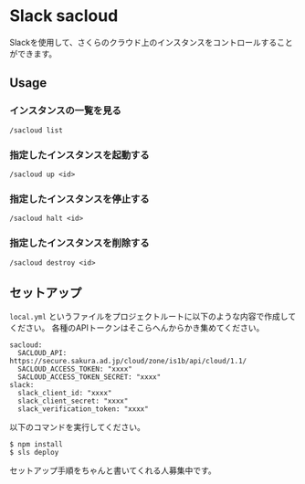 # Slack sacloud

Slackを使用して、さくらのクラウド上のインスタンスをコントロールすることができます。

## Usage

### インスタンスの一覧を見る

```
/sacloud list
```

### 指定したインスタンスを起動する

```
/sacloud up <id>
```

### 指定したインスタンスを停止する

```
/sacloud halt <id>
```

### 指定したインスタンスを削除する

```
/sacloud destroy <id>
```

## セットアップ

`local.yml` というファイルをプロジェクトルートに以下のような内容で作成してください。
各種のAPIトークンはそこらへんからかき集めてください。

```
sacloud:
  SACLOUD_API: https://secure.sakura.ad.jp/cloud/zone/is1b/api/cloud/1.1/
  SACLOUD_ACCESS_TOKEN: "xxxx"
  SACLOUD_ACCESS_TOKEN_SECRET: "xxxx"
slack:
  slack_client_id: "xxxx"
  slack_client_secret: "xxxx"
  slack_verification_token: "xxxx"
```

以下のコマンドを実行してください。

```
$ npm install
$ sls deploy
```

セットアップ手順をちゃんと書いてくれる人募集中です。
